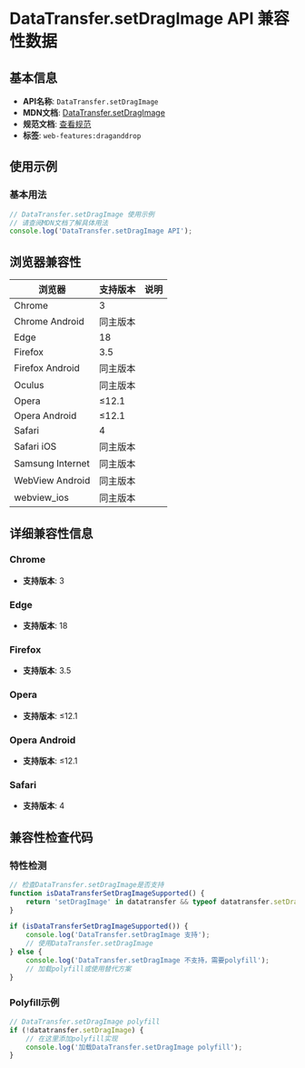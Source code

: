 # DataTransfer.setDragImage API 兼容性数据

## 基本信息

- **API名称**: `DataTransfer.setDragImage`
- **MDN文档**: [DataTransfer.setDragImage](https://developer.mozilla.org/docs/Web/API/DataTransfer/setDragImage)
- **规范文档**: [查看规范](https://html.spec.whatwg.org/multipage/dnd.html#dom-datatransfer-setdragimage-dev)
- **标签**: `web-features:draganddrop`

## 使用示例

### 基本用法

```javascript
// DataTransfer.setDragImage 使用示例
// 请查阅MDN文档了解具体用法
console.log('DataTransfer.setDragImage API');
```

## 浏览器兼容性

| 浏览器 | 支持版本 | 说明 |
|--------|----------|------|
| Chrome | 3 |  |
| Chrome Android | 同主版本 |  |
| Edge | 18 |  |
| Firefox | 3.5 |  |
| Firefox Android | 同主版本 |  |
| Oculus | 同主版本 |  |
| Opera | ≤12.1 |  |
| Opera Android | ≤12.1 |  |
| Safari | 4 |  |
| Safari iOS | 同主版本 |  |
| Samsung Internet | 同主版本 |  |
| WebView Android | 同主版本 |  |
| webview_ios | 同主版本 |  |

## 详细兼容性信息

### Chrome

- **支持版本**: 3

### Edge

- **支持版本**: 18

### Firefox

- **支持版本**: 3.5

### Opera

- **支持版本**: ≤12.1

### Opera Android

- **支持版本**: ≤12.1

### Safari

- **支持版本**: 4

## 兼容性检查代码

### 特性检测

```javascript
// 检查DataTransfer.setDragImage是否支持
function isDataTransferSetDragImageSupported() {
    return 'setDragImage' in datatransfer && typeof datatransfer.setDragImage === 'function';
}

if (isDataTransferSetDragImageSupported()) {
    console.log('DataTransfer.setDragImage 支持');
    // 使用DataTransfer.setDragImage
} else {
    console.log('DataTransfer.setDragImage 不支持，需要polyfill');
    // 加载polyfill或使用替代方案
}
```

### Polyfill示例

```javascript
// DataTransfer.setDragImage polyfill
if (!datatransfer.setDragImage) {
    // 在这里添加polyfill实现
    console.log('加载DataTransfer.setDragImage polyfill');
}
```

